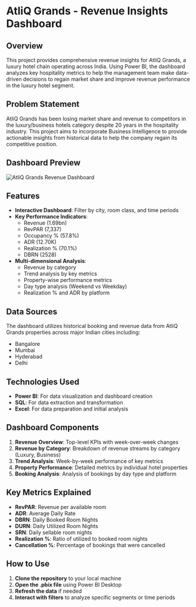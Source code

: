 
# AtliQ Grands - Revenue Insights Dashboard

## Overview
This project provides comprehensive revenue insights for AtliQ Grands, a luxury hotel chain operating across India. Using Power BI, the dashboard analyzes key hospitality metrics to help the management team make data-driven decisions to regain market share and improve revenue performance in the luxury hotel segment.

## Problem Statement
AtliQ Grands has been losing market share and revenue to competitors in the luxury/business hotels category despite 20 years in the hospitality industry. This project aims to incorporate Business Intelligence to provide actionable insights from historical data to help the company regain its competitive position.

## Dashboard Preview
![AtliQ Grands Revenue Dashboard](https://github.com/yourusername/atliq-grands-revenue-insights/raw/main/dashboard_preview.png)

## Features
- **Interactive Dashboard**: Filter by city, room class, and time periods
- **Key Performance Indicators**: 
  - Revenue (1.69bn)
  - RevPAR (7,337)
  - Occupancy % (57.8%)
  - ADR (12.70K)
  - Realization % (70.1%)
  - DBRN (2528)
- **Multi-dimensional Analysis**:
  - Revenue by category
  - Trend analysis by key metrics
  - Property-wise performance metrics
  - Day type analysis (Weekend vs Weekday)
  - Realization % and ADR by platform

## Data Sources
The dashboard utilizes historical booking and revenue data from AtliQ Grands properties across major Indian cities including:
- Bangalore
- Mumbai
- Hyderabad
- Delhi

## Technologies Used
- **Power BI**: For data visualization and dashboard creation
- **SQL**: For data extraction and transformation
- **Excel**: For data preparation and initial analysis

## Dashboard Components
1. **Revenue Overview**: Top-level KPIs with week-over-week changes
2. **Revenue by Category**: Breakdown of revenue streams by category (Luxury, Business)
3. **Trend Analysis**: Week-by-week performance of key metrics
4. **Property Performance**: Detailed metrics by individual hotel properties
5. **Booking Analysis**: Analysis of bookings by day type and platform

## Key Metrics Explained
- **RevPAR**: Revenue per available room
- **ADR**: Average Daily Rate
- **DBRN**: Daily Booked Room Nights
- **DURN**: Daily Utilized Room Nights
- **SRN**: Daily sellable room nights
- **Realization %**: Ratio of utilized to booked room nights
- **Cancellation %**: Percentage of bookings that were cancelled

## How to Use
1. **Clone the repository** to your local machine
2. **Open the .pbix file** using Power BI Desktop
3. **Refresh the data** if needed
4. **Interact with filters** to analyze specific segments or time periods

